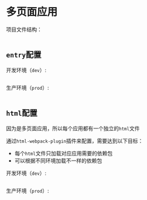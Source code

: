# 多页面应用

项目文件结构：

```bash

```

## `entry`配置

开发环境（`dev`）:

```js

```

生产环境（`prod`）:

```js

```

## `html`配置

因为是多页面应用，所以每个应用都有一个独立的`html`文件

通过`html-webpack-plugin`插件来配置，需要达到以下目标：

- 每个`html`文件只加载对应应用需要的依赖包
- 可以根据不同环境加载不一样的依赖包

开发环境（`dev`）:

```js

```

生产环境（`prod`）:

```js

```

